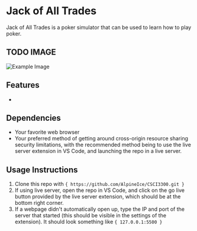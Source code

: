 # Jack of All Trades
Jack of All Trades is a poker simulator that can be used to learn how to play poker.


## TODO IMAGE
![Example Image](readmeImage.png)

## Features
* 

## Dependencies
* Your favorite web browser
* Your preferred method of getting around cross-origin resource sharing security limitations, with the 
  recommended method being to use the live server extension in VS Code, and launching the repo in a live 
  server.

## Usage Instructions
1. Clone this repo with `{ https://github.com/AlpineIce/CSCI3300.git }`
2. If using live server, open the repo in VS Code, and click on the go live button provided by the live 
   server extension, which should be at the bottom right corner.
3. If a webpage didn't automatically open up, type the IP and port of the server that started (this should 
   be visible in the settings of the extension). It should look something like `{ 127.0.0.1:5500 }`
